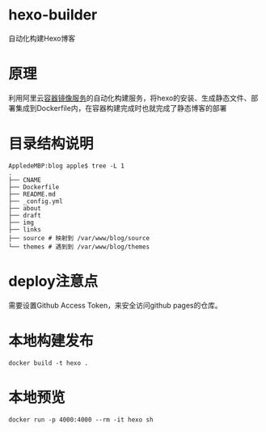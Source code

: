 # hexo-builder

自动化构建Hexo博客

# 原理
利用阿里云[容器镜像服务](https://help.aliyun.com/product/60716.html)的自动化构建服务，将hexo的安装、生成静态文件、部署集成到Dockerfile内，在容器构建完成时也就完成了静态博客的部署

# 目录结构说明
```
AppledeMBP:blog apple$ tree -L 1
.
├── CNAME
├── Dockerfile
├── README.md
├── _config.yml
├── about
├── draft
├── img
├── links
├── source # 映射到 /var/www/blog/source
└── themes # 遇到到 /var/www/blog/themes
```

# deploy注意点
需要设置Github Access Token，来安全访问github pages的仓库。

# 本地构建发布
```
docker build -t hexo .
```

# 本地预览
```
docker run -p 4000:4000 --rm -it hexo sh
```



